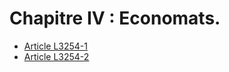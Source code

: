 # Chapitre IV : Economats.

* [Article L3254-1](./LEGIARTI000006902924.md)
* [Article L3254-2](./LEGIARTI000006902925.md)
